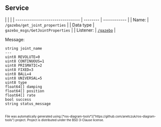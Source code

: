 <!--
File was automatically generated using 'ros-diagram-tools' project.
Project is distributed under the BSD 3-Clause license.
-->

## Service


|  |  |
| --------------------------------- | -------- | ------------ |
| Name: | `/gazebo/get_joint_properties` |
| Data type | `gazebo_msgs/GetJointProperties` |
| Listener: | [`/gazebo`](n__gazebo.html) |

Message:
```
string joint_name
---
uint8 REVOLUTE=0
uint8 CONTINUOUS=1
uint8 PRISMATIC=2
uint8 FIXED=3
uint8 BALL=4
uint8 UNIVERSAL=5
uint8 type
float64[] damping
float64[] position
float64[] rate
bool success
string status_message


```



<font size="1">
    File was automatically generated using [*ros-diagram-tools*]("https://github.com/anetczuk/ros-diagram-tools") project.
    Project is distributed under the BSD 3-Clause license.
</font>
